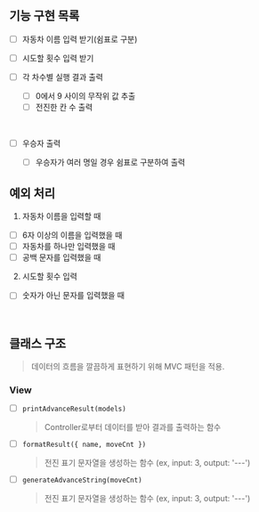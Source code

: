 ## 기능 구현 목록

- [ ] 자동차 이름 입력 받기(쉼표로 구분)

- [ ] 시도할 횟수 입력 받기

- [ ] 각 차수별 실행 결과 출력
  - [ ] 0에서 9 사이의 무작위 값 추출
  - [ ] 전진한 칸 수 출력
  
</br>

- [ ] 우승자 출력
  - [ ] 우승자가 여러 명일 경우 쉼표로 구분하여 출력


## 예외 처리
1. 자동차 이름을 입력할 때
- [ ] 6자 이상의 이름을 입력했을 때
- [ ] 자동차를 하나만 입력했을 때
- [ ] 공백 문자를 입력했을 때

2. 시도할 횟수 입력
- [ ] 숫자가 아닌 문자를 입력했을 때

<br/>

## 클래스 구조
> 데이터의 흐름을 깔끔하게 표현하기 위해 MVC 패턴을 적용.

### View
- [ ] `printAdvanceResult(models)`
  > Controller로부터 데이터를 받아 결과를 출력하는 함수
- [ ] `formatResult({ name, moveCnt })`
  > 전진 표기 문자열을 생성하는 함수 (ex, input: 3, output: '---')
- [ ] `generateAdvanceString(moveCnt)`
  > 전진 표기 문자열을 생성하는 함수 (ex, input: 3, output: '---')